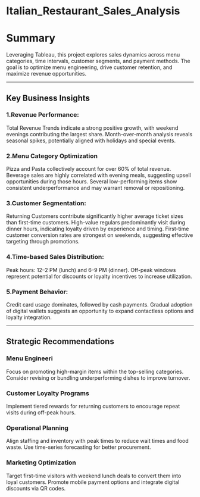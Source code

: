 # Italian_Restaurant_Sales_Analysis

# Summary
Leveraging Tableau, this project explores sales dynamics across menu categories, time intervals, customer segments, and payment methods. The goal is to optimize menu engineering, drive customer retention, and maximize revenue opportunities.
____________________________________________________________________________________________________________________________________________________
## Key Business Insights
 
### 1.Revenue Performance:
Total Revenue Trends indicate a strong positive growth, with weekend evenings contributing the largest share.
Month-over-month analysis reveals seasonal spikes, potentially aligned with holidays and special events.

### 2.Menu Category Optimization
Pizza and Pasta collectively account for over 60% of total revenue.
Beverage sales are highly correlated with evening meals, suggesting upsell opportunities during those hours.
Several low-performing items show consistent underperformance and may warrant removal or repositioning.

### 3.Customer Segmentation:
Returning Customers contribute significantly higher average ticket sizes than first-time customers.
High-value regulars predominantly visit during dinner hours, indicating loyalty driven by experience and timing.
First-time customer conversion rates are strongest on weekends, suggesting effective targeting through promotions.

### 4.Time-based Sales Distribution:
Peak hours: 12–2 PM (lunch) and 6–9 PM (dinner).
Off-peak windows represent potential for discounts or loyalty incentives to increase utilization.

### 5.Payment Behavior:
Credit card usage dominates, followed by cash payments.
Gradual adoption of digital wallets suggests an opportunity to expand contactless options and loyalty integration.
__________________________________________________________________________________________________________________________________________
## Strategic Recommendations

### Menu Engineeri
Focus on promoting high-margin items within the top-selling categories.
Consider revising or bundling underperforming dishes to improve turnover.

### Customer Loyalty Programs
Implement tiered rewards for returning customers to encourage repeat visits during off-peak hours.

### Operational Planning
Align staffing and inventory with peak times to reduce wait times and food waste.
Use time-series forecasting for better procurement.

### Marketing Optimization
Target first-time visitors with weekend lunch deals to convert them into loyal customers.
Promote mobile payment options and integrate digital discounts via QR codes.












